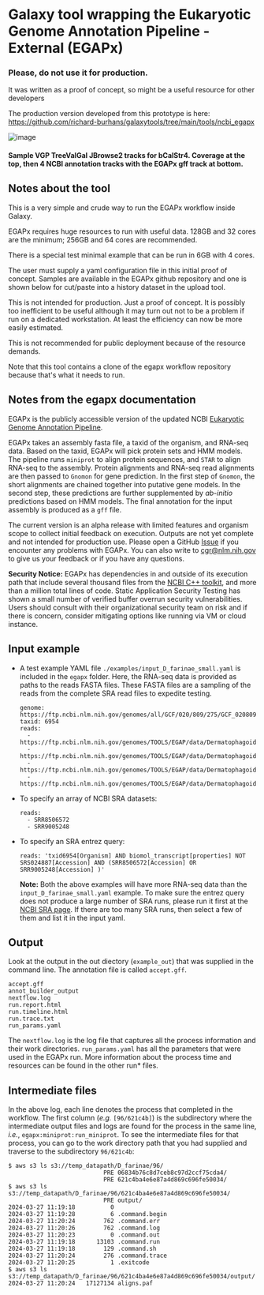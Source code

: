 # Galaxy tool wrapping the Eukaryotic Genome Annotation Pipeline - External (EGAPx) 

### Please, do not use it for production. 
It was written as a proof of concept, so might be a useful resource for other developers

The production version developed from this prototype is here: https://github.com/richard-burhans/galaxytools/tree/main/tools/ncbi_egapx

![image](https://github.com/user-attachments/assets/65ef814f-dfaa-4698-bbd0-dc8882555a98)

#### Sample VGP TreeValGal JBrowse2 tracks for bCalStr4. Coverage at the top, then 4 NCBI annotation tracks with the EGAPx gff track at bottom. 

## Notes about the tool
This is a very simple and crude way to run the EGAPx workflow inside Galaxy.

EGAPx requires huge resources to run with useful data. 128GB and 32 cores are the minimum; 256GB and 64 cores are recommended.

There is a special test minimal example that can be run in 6GB with 4 cores.

The user must supply a yaml configuration file in this initial proof of concept.
Samples are available in the EGAPx github repository and one is shown below for cut/paste into a history dataset in the upload tool.

This is not intended for production. Just a proof of concept.
It is possibly too inefficient to be useful although it may turn out not to be a problem if run on a dedicated workstation.
At least the efficiency can now be more easily estimated.

This is not recommended for public deployment because of the resource demands.

Note that this tool contains a clone of the egapx workflow repository because that's what it needs to run.

## Notes from the egapx documentation

EGAPx is the publicly accessible version of the updated NCBI [Eukaryotic Genome Annotation Pipeline](https://www.ncbi.nlm.nih.gov/genome/annotation_euk/process/). 

EGAPx takes an assembly fasta file, a taxid of the organism, and RNA-seq data. Based on the taxid, EGAPx will pick protein sets and HMM models. The pipeline runs `miniprot` to align protein sequences, and `STAR` to align RNA-seq to the assembly. Protein alignments and RNA-seq read alignments are then passed to `Gnomon` for gene prediction. In the first step of `Gnomon`, the short alignments are chained together into putative gene models. In the second step, these predictions are further supplemented by _ab-initio_ predictions based on HMM models. The final annotation for the input assembly is produced as a `gff` file. 

The current version is an alpha release with limited features and organism scope to collect initial feedback on execution. Outputs are not yet complete and not intended for production use. Please open a GitHub [Issue](https://github.com/ncbi/egapx/issues)  if you encounter any problems with EGAPx. You can also write to cgr@nlm.nih.gov to give us your feedback or if you have any questions.  


**Security Notice:**
EGAPx has dependencies in and outside of its execution path that include several thousand files from the [NCBI C++ toolkit](https://www.ncbi.nlm.nih.gov/toolkit), and more than a million total lines of code. Static Application Security Testing has shown a small number of verified buffer overrun security vulnerabilities. Users should consult with their organizational security team on risk and if there is concern, consider mitigating options like running via VM or cloud instance. 

## Input example
 
- A test example YAML file `./examples/input_D_farinae_small.yaml` is included in the `egapx` folder. Here, the RNA-seq data is provided as paths to the reads FASTA files. These FASTA files are a sampling of the reads from the complete SRA read files to expedite testing. 


  ```
  genome: https://ftp.ncbi.nlm.nih.gov/genomes/all/GCF/020/809/275/GCF_020809275.1_ASM2080927v1/GCF_020809275.1_ASM2080927v1_genomic.fna.gz
  taxid: 6954
  reads:
    - https://ftp.ncbi.nlm.nih.gov/genomes/TOOLS/EGAP/data/Dermatophagoides_farinae_small/SRR8506572.1
    - https://ftp.ncbi.nlm.nih.gov/genomes/TOOLS/EGAP/data/Dermatophagoides_farinae_small/SRR8506572.2
    - https://ftp.ncbi.nlm.nih.gov/genomes/TOOLS/EGAP/data/Dermatophagoides_farinae_small/SRR9005248.1
    - https://ftp.ncbi.nlm.nih.gov/genomes/TOOLS/EGAP/data/Dermatophagoides_farinae_small/SRR9005248.2
  ```

- To specify an array of NCBI SRA datasets:
   ```
   reads:
     - SRR8506572
     - SRR9005248
   ```

- To specify an SRA entrez query:
    ```
    reads: 'txid6954[Organism] AND biomol_transcript[properties] NOT SRS024887[Accession] AND (SRR8506572[Accession] OR SRR9005248[Accession] )'
    ```

  **Note:** Both the above examples will have more RNA-seq data than the `input_D_farinae_small.yaml` example. To make sure the entrez query does not produce a large number of SRA runs, please run it first at the [NCBI SRA page](https://www.ncbi.nlm.nih.gov/sra). If there are too many SRA runs, then select a few of them and list it in the input yaml.   

## Output

Look at the output in the out diectory (`example_out`) that was supplied in the command line. The annotation file is called `accept.gff`. 
```
accept.gff
annot_builder_output
nextflow.log
run.report.html
run.timeline.html
run.trace.txt
run_params.yaml
```
The `nextflow.log` is the log file that captures all the process information and their work directories. `run_params.yaml` has all the parameters that were used in the EGAPx run. More information about the process time and resources can be found in the other run* files.  



## Intermediate files

In the above log, each line denotes the process that completed in the workflow. The first column (_e.g._ `[96/621c4b]`) is the subdirectory where the intermediate output files and logs are found for the process in the same line, _i.e._, `egapx:miniprot:run_miniprot`. To see the intermediate files for that process, you can go to the work directory path that you had supplied and traverse to the subdirectory `96/621c4b`: 

```
$ aws s3 ls s3://temp_datapath/D_farinae/96/      
                           PRE 06834b76c8d7ceb8c97d2ccf75cda4/
                           PRE 621c4ba4e6e87a4d869c696fe50034/
$ aws s3 ls s3://temp_datapath/D_farinae/96/621c4ba4e6e87a4d869c696fe50034/
                           PRE output/
2024-03-27 11:19:18          0 
2024-03-27 11:19:28          6 .command.begin
2024-03-27 11:20:24        762 .command.err
2024-03-27 11:20:26        762 .command.log
2024-03-27 11:20:23          0 .command.out
2024-03-27 11:19:18      13103 .command.run
2024-03-27 11:19:18        129 .command.sh
2024-03-27 11:20:24        276 .command.trace
2024-03-27 11:20:25          1 .exitcode
$ aws s3 ls s3://temp_datapath/D_farinae/96/621c4ba4e6e87a4d869c696fe50034/output/
2024-03-27 11:20:24   17127134 aligns.paf
```

